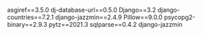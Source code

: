 asgiref==3.5.0
dj-database-url==0.5.0
Django==3.2
django-countries==7.2.1
django-jazzmin==2.4.9
Pillow==9.0.0
psycopg2-binary==2.9.3
pytz==2021.3
sqlparse==0.4.2
django-jazzmin

